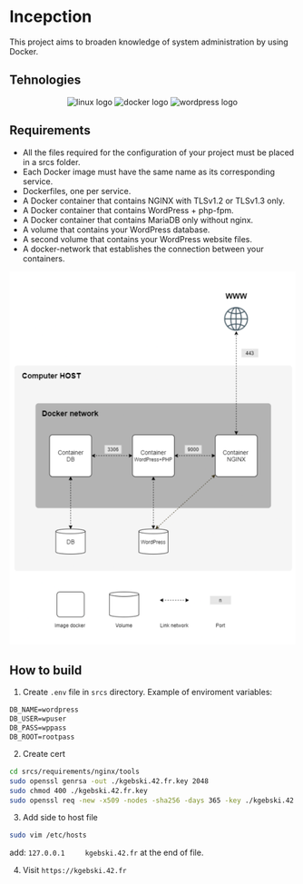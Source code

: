 # Incepction

This project aims to broaden knowledge of system administration by using Docker.

## Tehnologies

<div align="center">
<img src="https://cdn.jsdelivr.net/gh/devicons/devicon/icons/linux/linux-original.svg" height="30" alt="linux logo"  />
<img src="https://cdn.jsdelivr.net/gh/devicons/devicon/icons/docker/docker-original.svg" height="30" alt="docker logo"  />
<img src="https://cdn.jsdelivr.net/gh/devicons/devicon/icons/wordpress/wordpress-original.svg" height="30" alt="wordpress logo"  />
</div>

## Requirements

- All the files required for the configuration of your project must be placed in a srcs folder.
- Each Docker image must have the same name as its corresponding service.
- Dockerfiles, one per service.
- A Docker container that contains NGINX with TLSv1.2 or TLSv1.3 only.
- A Docker container that contains WordPress + php-fpm.
- A Docker container that contains MariaDB only without nginx.
- A volume that contains your WordPress database.
- A second volume that contains your WordPress website files.
- A docker-network that establishes the connection between your containers.

<div align="center">
	<img src="diagram.png" alt="diagram"/>
</div>

## How to build

1. Create `.env` file in `srcs` directory. Example of enviroment variables:

```
DB_NAME=wordpress
DB_USER=wpuser
DB_PASS=wppass
DB_ROOT=rootpass
```

2. Create cert

```bash
cd srcs/requirements/nginx/tools
sudo openssl genrsa -out ./kgebski.42.fr.key 2048
sudo chmod 400 ./kgebski.42.fr.key
sudo openssl req -new -x509 -nodes -sha256 -days 365 -key ./kgebski.42.fr.key -out ./kgebski.42.fr.crt
```
3. Add side to host file

```bash
sudo vim /etc/hosts
```
add: `127.0.0.1		kgebski.42.fr` at the end of file.

4. Visit `https://kgebski.42.fr`
